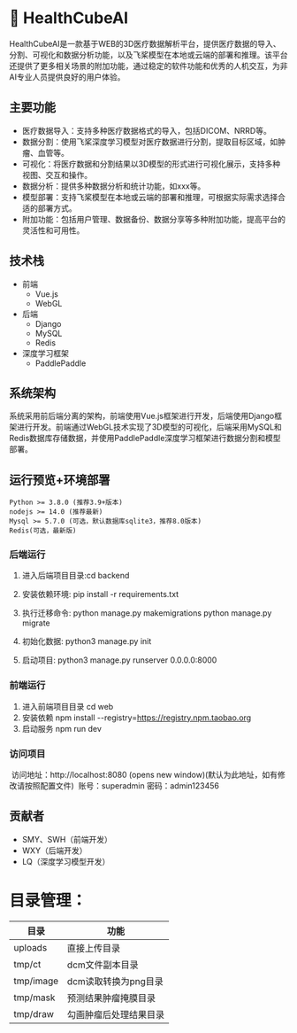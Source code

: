 # 🏥  HealthCubeAI

HealthCubeAI是一款基于WEB的3D医疗数据解析平台，提供医疗数据的导入、分割、可视化和数据分析功能，以及飞桨模型在本地或云端的部署和推理。该平台还提供了更多相关场景的附加功能，通过稳定的软件功能和优秀的人机交互，为非AI专业人员提供良好的用户体验。

## 主要功能

- 医疗数据导入：支持多种医疗数据格式的导入，包括DICOM、NRRD等。
- 数据分割：使用飞桨深度学习模型对医疗数据进行分割，提取目标区域，如肿瘤、血管等。
- 可视化：将医疗数据和分割结果以3D模型的形式进行可视化展示，支持多种视图、交互和操作。
- 数据分析：提供多种数据分析和统计功能，如xxx等。
- 模型部署：支持飞桨模型在本地或云端的部署和推理，可根据实际需求选择合适的部署方式。
- 附加功能：包括用户管理、数据备份、数据分享等多种附加功能，提高平台的灵活性和可用性。



## 技术栈

- 前端
  - Vue.js
  - WebGL
- 后端
  - Django
  - MySQL
  - Redis
- 深度学习框架
  - PaddlePaddle

## 系统架构

系统采用前后端分离的架构，前端使用Vue.js框架进行开发，后端使用Django框架进行开发。前端通过WebGL技术实现了3D模型的可视化，后端采用MySQL和Redis数据库存储数据，并使用PaddlePaddle深度学习框架进行数据分割和模型部署。

## 运行预览+环境部署
```
Python >= 3.8.0 (推荐3.9+版本)
nodejs >= 14.0 (推荐最新)
Mysql >= 5.7.0 (可选，默认数据库sqlite3，推荐8.0版本)
Redis(可选，最新版)
```
### 后端运行

1. 进入后端项目目录:cd backend

2. 安装依赖环境: pip install -r requirements.txt

3. 执行迁移命令: python manage.py makemigrations python manage.py migrate

4. 初始化数据: python3 manage.py init

5. 启动项目: python3 manage.py runserver 0.0.0.0:8000




### 前端运行

1. 进入前端项目目录 cd web
2. 安装依赖 npm install --registry=https://registry.npm.taobao.org
3. 启动服务 npm run dev



### 访问项目

​    访问地址：http://localhost:8080 (opens new window)(默认为此地址，如有修改请按照配置文件)
​    账号：superadmin 密码：admin123456






## 贡献者

- SMY、SWH（前端开发）
- WXY（后端开发）
- LQ（深度学习模型开发）




# 目录管理：  
| 目录      | 功能                   |
| --------- | ---------------------- |
| uploads   | 直接上传目录           |
| tmp/ct    | dcm文件副本目录        |
| tmp/image | dcm读取转换为png目录   |
| tmp/mask  | 预测结果肿瘤掩膜目录   |
| tmp/draw  | 勾画肿瘤后处理结果目录 |


